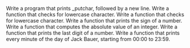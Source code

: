 Write a program that prints _putchar, followed by a new line.
Write a function that checks for lowercase character.
Write a function that checks for lowercase character.
Write a function that prints the sign of a number.
Write a function that computes the absolute value of an integer.
Write a function that prints the last digit of a number.
Write a function that prints every minute of the day of Jack Bauer, starting from 00:00 to 23:59.
